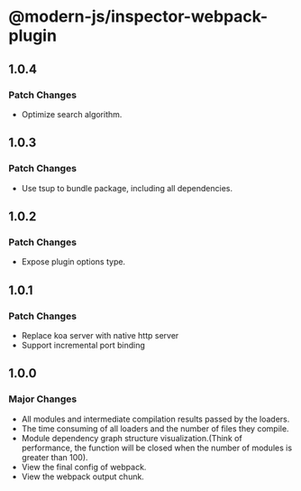 # @modern-js/inspector-webpack-plugin

## 1.0.4

### Patch Changes

- Optimize search algorithm.

## 1.0.3

### Patch Changes

- Use tsup to bundle package, including all dependencies.

## 1.0.2

### Patch Changes

- Expose plugin options type.

## 1.0.1

### Patch Changes

- Replace koa server with native http server
- Support incremental port binding

## 1.0.0

### Major Changes

- All modules and intermediate compilation results passed by the loaders.
- The time consuming of all loaders and the number of files they compile.
- Module dependency graph structure visualization.(Think of performance, the function will be closed when the number of modules is greater than 100).
- View the final config of webpack.
- View the webpack output chunk.
